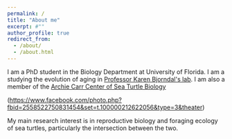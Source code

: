 ```yaml
---
permalink: /
title: "About me"
excerpt: #""
author_profile: true
redirect_from: 
  - /about/
  - /about.html
---
```



I am a PhD student in the Biology Department at University of Florida. I am a studying the evolution of aging in [Professor Karen Bjorndal's lab](https://biology.ufl.edu/bjorndal/). I am also a member of the [Archie Carr Center of Sea Turtle Biology](https://accstr.ufl.edu/)

(https://www.facebook.com/photo.php?fbid=2558522750831454&set=t.100000212622056&type=3&theater)

My main research interest is in reproductive biology and foraging ecology of sea turtles, particularly the intersection between the two.